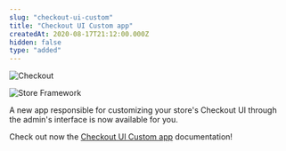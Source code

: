 ```yaml
---
slug: "checkout-ui-custom"
title: "Checkout UI Custom app"
createdAt: 2020-08-17T21:12:00.000Z
hidden: false
type: "added"
---
```


![Checkout](https://cdn.jsdelivr.net/gh/vtexdocs/dev-portal-content@main/images/checkout-ui-custom-0.png)

![Store Framework](https://cdn.jsdelivr.net/gh/vtexdocs/dev-portal-content@main/images/checkout-ui-custom-1.png)

A new app responsible for customizing your store's Checkout UI through the admin's interface is now available for you.

Check out now the [Checkout UI Custom app](https://vtex.io/docs/components/functional/vtex.checkout-ui-custom@0.0.9/) documentation!
